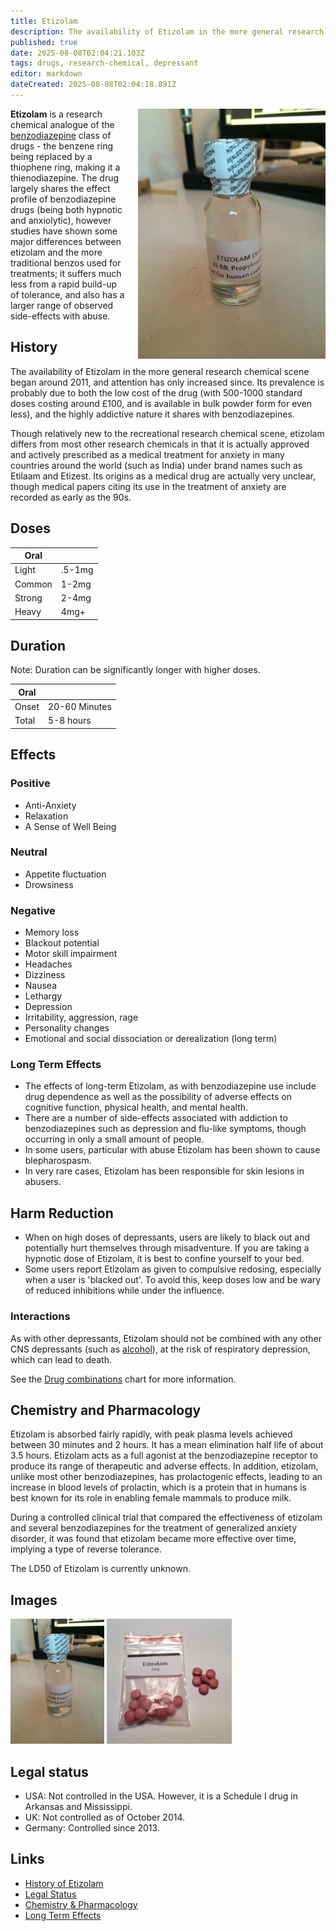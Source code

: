 ```yaml
---
title: Etizolam
description: The availability of Etizolam in the more general research chemical scene began around 2011, and attention has only increased since.
published: true
date: 2025-08-08T02:04:21.103Z
tags: drugs, research-chemical, depressant
editor: markdown
dateCreated: 2025-08-08T02:04:18.891Z
---
```


<img src="/assets/etizolam.jpg" width="300" alt="Sealed vial of etizolam dissolved in propylene glycol." style="float: right; margin-left: 20px;">

**Etizolam** is a research chemical analogue of the [benzodiazepine](/en/benzodiazepines) class of drugs - the benzene ring being replaced by a thiophene ring, making it a thienodiazepine. The drug largely shares the effect profile of benzodiazepine drugs (being both hypnotic and anxiolytic), however studies have shown some major differences between etizolam and the more traditional benzos used for treatments; it suffers much less from a rapid build-up of tolerance, and also has a larger range of observed side-effects with abuse.

## History

The availability of Etizolam in the more general research chemical scene began around 2011, and attention has only increased since. Its prevalence is probably due to both the low cost of the drug (with 500-1000 standard doses costing around £100, and is available in bulk powder form for even less), and the highly addictive nature it shares with benzodiazepines.

Though relatively new to the recreational research chemical scene, etizolam differs from most other research chemicals in that it is actually approved and actively prescribed as a medical treatment for anxiety in many countries around the world (such as India) under brand names such as Etilaam and Etizest. Its origins as a medical drug are actually very unclear, though medical papers citing its use in the treatment of anxiety are recorded as early as the 90s.

## Doses

| Oral | |
|------|---|
| Light | .5-1mg |
| Common | 1-2mg |
| Strong | 2-4mg |
| Heavy | 4mg+ |

## Duration

Note: Duration can be significantly longer with higher doses.

| Oral | |
|------|---|
| Onset | 20-60 Minutes |
| Total | 5-8 hours |

## Effects

### Positive

* Anti-Anxiety
* Relaxation
* A Sense of Well Being

### Neutral

* Appetite fluctuation
* Drowsiness

### Negative

* Memory loss
* Blackout potential
* Motor skill impairment
* Headaches
* Dizziness
* Nausea
* Lethargy
* Depression
* Irritability, aggression, rage
* Personality changes
* Emotional and social dissociation or derealization (long term)

### Long Term Effects

* The effects of long-term Etizolam, as with benzodiazepine use include drug dependence as well as the possibility of adverse effects on cognitive function, physical health, and mental health.
* There are a number of side-effects associated with addiction to benzodiazepines such as depression and flu-like symptoms, though occurring in only a small amount of people.
* In some users, particular with abuse Etizolam has been shown to cause blepharospasm.
* In very rare cases, Etizolam has been responsible for skin lesions in abusers.

## Harm Reduction

* When on high doses of depressants, users are likely to black out and potentially hurt themselves through misadventure. If you are taking a hypnotic dose of Etizolam, it is best to confine yourself to your bed.
* Some users report Etizolam as given to compulsive redosing, especially when a user is 'blacked out'. To avoid this, keep doses low and be wary of reduced inhibitions while under the influence.

### Interactions

As with other depressants, Etizolam should not be combined with any other CNS depressants (such as [alcohol](/en/depressants/alcohol)), at the risk of respiratory depression, which can lead to death.

See the [Drug combinations](/en/guides/drug-combinations) chart for more information.

## Chemistry and Pharmacology

Etizolam is absorbed fairly rapidly, with peak plasma levels achieved between 30 minutes and 2 hours. It has a mean elimination half life of about 3.5 hours. Etizolam acts as a full agonist at the benzodiazepine receptor to produce its range of therapeutic and adverse effects. In addition, etizolam, unlike most other benzodiazepines, has prolactogenic effects, leading to an increase in blood levels of prolactin, which is a protein that in humans is best known for its role in enabling female mammals to produce milk.

During a controlled clinical trial that compared the effectiveness of etizolam and several benzodiazepines for the treatment of generalized anxiety disorder, it was found that etizolam became more effective over time, implying a type of reverse tolerance.

The LD50 of Etizolam is currently unknown.

## Images

<img src="/assets/etizolam.jpg" height="200" alt="Etizolam solution">
<img src="/assets/etizolam2.jpg" height="200" alt="Etizolam tablets">

## Legal status

* USA: Not controlled in the USA. However, it is a Schedule I drug in Arkansas and Mississippi.
* UK: Not controlled as of October 2014.
* Germany: Controlled since 2013.

## Links

* [History of Etizolam](http://tripsit.me/history-of-etizolam)
* [Legal Status](https://www.erowid.org/pharms/etizolam/etizolam_law.shtml)
* [Chemistry & Pharmacology](http://www.ncbi.nlm.nih.gov/pubmed/16107249)
* [Long Term Effects](http://en.wikipedia.org/wiki/Effects_of_long-term_benzodiazepine_use)